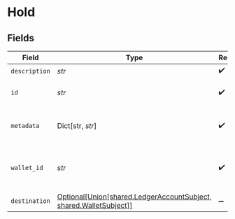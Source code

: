 # Hold


## Fields

| Field                                                                                                | Type                                                                                                 | Required                                                                                             | Description                                                                                          |
| ---------------------------------------------------------------------------------------------------- | ---------------------------------------------------------------------------------------------------- | ---------------------------------------------------------------------------------------------------- | ---------------------------------------------------------------------------------------------------- |
| `description`                                                                                        | *str*                                                                                                | :heavy_check_mark:                                                                                   | N/A                                                                                                  |
| `id`                                                                                                 | *str*                                                                                                | :heavy_check_mark:                                                                                   | The unique ID of the hold.                                                                           |
| `metadata`                                                                                           | Dict[str, *str*]                                                                                     | :heavy_check_mark:                                                                                   | Metadata associated with the hold.                                                                   |
| `wallet_id`                                                                                          | *str*                                                                                                | :heavy_check_mark:                                                                                   | The ID of the wallet the hold is associated with.                                                    |
| `destination`                                                                                        | [Optional[Union[shared.LedgerAccountSubject, shared.WalletSubject]]](../../models/shared/subject.md) | :heavy_minus_sign:                                                                                   | N/A                                                                                                  |